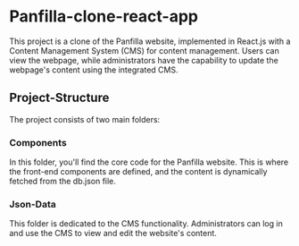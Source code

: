 # Panfilla-clone-react-app

This project is a clone of the Panfilla website, implemented in React.js with a Content Management System (CMS) for content management. Users can view the webpage, while administrators have the capability to update the webpage's content using the integrated CMS.

## Project-Structure

The project consists of two main folders:

### Components

In this folder, you'll find the core code for the Panfilla website. This is where the front-end components are defined, and the content is dynamically fetched from the db.json file.



### Json-Data

This folder is dedicated to the CMS functionality. Administrators can log in and use the CMS to view and edit the website's content.


